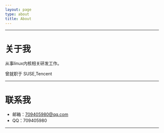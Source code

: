 ```yaml
---
layout: page
type: about
title: About
---
```

***
# 关于我

从事linux内核相关研发工作。

曾就职于 SUSE,Tencent

***

# 联系我

- 邮箱：<a href="Mailto:709405980@qq.com">709405980@qq.com</a>
- QQ：709405980

***
